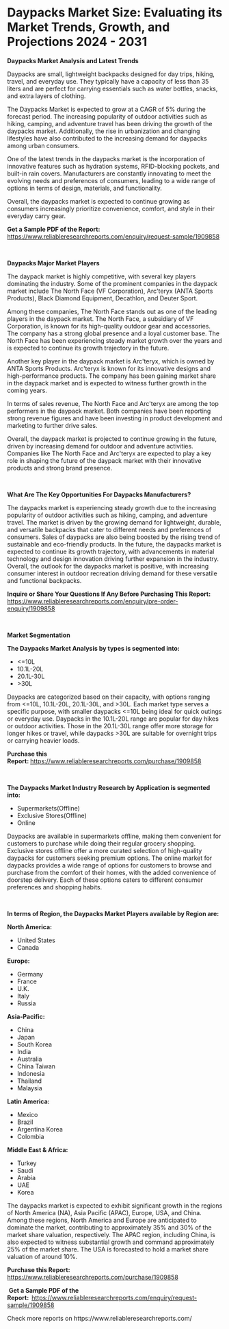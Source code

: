 <p><h1>Daypacks Market Size: Evaluating its Market Trends, Growth, and Projections 2024 - 2031</h1></p><p><strong>Daypacks Market Analysis and Latest Trends</strong></p>
<p><p>Daypacks are small, lightweight backpacks designed for day trips, hiking, travel, and everyday use. They typically have a capacity of less than 35 liters and are perfect for carrying essentials such as water bottles, snacks, and extra layers of clothing.</p><p>The Daypacks Market is expected to grow at a CAGR of 5% during the forecast period. The increasing popularity of outdoor activities such as hiking, camping, and adventure travel has been driving the growth of the daypacks market. Additionally, the rise in urbanization and changing lifestyles have also contributed to the increasing demand for daypacks among urban consumers.</p><p>One of the latest trends in the daypacks market is the incorporation of innovative features such as hydration systems, RFID-blocking pockets, and built-in rain covers. Manufacturers are constantly innovating to meet the evolving needs and preferences of consumers, leading to a wide range of options in terms of design, materials, and functionality.</p><p>Overall, the daypacks market is expected to continue growing as consumers increasingly prioritize convenience, comfort, and style in their everyday carry gear.</p></p>
<p><strong>Get a Sample PDF of the Report:&nbsp;</strong> <a href="https://www.reliableresearchreports.com/enquiry/request-sample/1909858">https://www.reliableresearchreports.com/enquiry/request-sample/1909858</a></p>
<p>&nbsp;</p>
<p><strong>Daypacks Major Market Players</strong></p>
<p><p>The daypack market is highly competitive, with several key players dominating the industry. Some of the prominent companies in the daypack market include The North Face (VF Corporation), Arc'teryx (ANTA Sports Products), Black Diamond Equipment, Decathlon, and Deuter Sport.</p><p>Among these companies, The North Face stands out as one of the leading players in the daypack market. The North Face, a subsidiary of VF Corporation, is known for its high-quality outdoor gear and accessories. The company has a strong global presence and a loyal customer base. The North Face has been experiencing steady market growth over the years and is expected to continue its growth trajectory in the future.</p><p>Another key player in the daypack market is Arc'teryx, which is owned by ANTA Sports Products. Arc'teryx is known for its innovative designs and high-performance products. The company has been gaining market share in the daypack market and is expected to witness further growth in the coming years.</p><p>In terms of sales revenue, The North Face and Arc'teryx are among the top performers in the daypack market. Both companies have been reporting strong revenue figures and have been investing in product development and marketing to further drive sales.</p><p>Overall, the daypack market is projected to continue growing in the future, driven by increasing demand for outdoor and adventure activities. Companies like The North Face and Arc'teryx are expected to play a key role in shaping the future of the daypack market with their innovative products and strong brand presence.</p></p>
<p>&nbsp;</p>
<p><strong>What Are The Key Opportunities For Daypacks Manufacturers?</strong></p>
<p><p>The daypacks market is experiencing steady growth due to the increasing popularity of outdoor activities such as hiking, camping, and adventure travel. The market is driven by the growing demand for lightweight, durable, and versatile backpacks that cater to different needs and preferences of consumers. Sales of daypacks are also being boosted by the rising trend of sustainable and eco-friendly products. In the future, the daypacks market is expected to continue its growth trajectory, with advancements in material technology and design innovation driving further expansion in the industry. Overall, the outlook for the daypacks market is positive, with increasing consumer interest in outdoor recreation driving demand for these versatile and functional backpacks.</p></p>
<p><strong>Inquire or Share Your Questions If Any Before Purchasing This Report:</strong> <a href="https://www.reliableresearchreports.com/enquiry/pre-order-enquiry/1909858">https://www.reliableresearchreports.com/enquiry/pre-order-enquiry/1909858</a></p>
<p>&nbsp;</p>
<p><strong>Market Segmentation</strong></p>
<p><strong>The Daypacks Market Analysis by types is segmented into:</strong></p>
<p><ul><li><=10L</li><li>10.1L-20L</li><li>20.1L-30L</li><li>>30L</li></ul></p>
<p><p>Daypacks are categorized based on their capacity, with options ranging from <=10L, 10.1L-20L, 20.1L-30L, and >30L. Each market type serves a specific purpose, with smaller daypacks <=10L being ideal for quick outings or everyday use. Daypacks in the 10.1L-20L range are popular for day hikes or outdoor activities. Those in the 20.1L-30L range offer more storage for longer hikes or travel, while daypacks >30L are suitable for overnight trips or carrying heavier loads.</p></p>
<p><strong>Purchase this Report:&nbsp;</strong><a href="https://www.reliableresearchreports.com/purchase/1909858">https://www.reliableresearchreports.com/purchase/1909858</a></p>
<p>&nbsp;</p>
<p><strong>The Daypacks Market Industry Research by Application is segmented into:</strong></p>
<p><ul><li>Supermarkets(Offline)</li><li>Exclusive Stores(Offline)</li><li>Online</li></ul></p>
<p><p>Daypacks are available in supermarkets offline, making them convenient for customers to purchase while doing their regular grocery shopping. Exclusive stores offline offer a more curated selection of high-quality daypacks for customers seeking premium options. The online market for daypacks provides a wide range of options for customers to browse and purchase from the comfort of their homes, with the added convenience of doorstep delivery. Each of these options caters to different consumer preferences and shopping habits.</p></p>
<p>&nbsp;</p>
<p><strong>In terms of Region, the Daypacks Market Players available by Region are:</strong></p>
<p>
    <p> <strong> North America: </strong>
        <ul>
            <li>United States</li>
            <li>Canada</li>
        </ul>
        </p> 
    <p> <strong> Europe: </strong>
        <ul>
            <li>Germany</li>
            <li>France</li>
            <li>U.K.</li>
            <li>Italy</li>
            <li>Russia</li>
        </ul>
        </p> 
    <p> <strong> Asia-Pacific: </strong>
        <ul>
            <li>China</li>
            <li>Japan</li>
            <li>South Korea</li>
            <li>India</li>
            <li>Australia</li>
            <li>China Taiwan</li>
            <li>Indonesia</li>
            <li>Thailand</li>
            <li>Malaysia</li>
        </ul>
        </p> 
    <p> <strong> Latin America: </strong>
        <ul>
            <li>Mexico</li>
            <li>Brazil</li>
            <li>Argentina Korea</li>
            <li>Colombia</li>
        </ul>
        </p> 
    <p> <strong> Middle East & Africa: </strong>
        <ul>
            <li>Turkey</li>
            <li>Saudi</li>
            <li>Arabia</li>
            <li>UAE</li>
            <li>Korea</li>
        </ul>
    </p>
    </p>
<p><p>The daypacks market is expected to exhibit significant growth in the regions of North America (NA), Asia Pacific (APAC), Europe, USA, and China. Among these regions, North America and Europe are anticipated to dominate the market, contributing to approximately 35% and 30% of the market share valuation, respectively. The APAC region, including China, is also expected to witness substantial growth and command approximately 25% of the market share. The USA is forecasted to hold a market share valuation of around 10%.</p></p>
<p><strong>Purchase this Report: </strong><a href="https://www.reliableresearchreports.com/purchase/1909858">https://www.reliableresearchreports.com/purchase/1909858</a></p>
<p>&nbsp;<strong>Get a Sample PDF of the Report:&nbsp;&nbsp;</strong><a href="https://www.reliableresearchreports.com/enquiry/request-sample/1909858">https://www.reliableresearchreports.com/enquiry/request-sample/1909858</a></p>
<p><strong></strong></p>
<p>Check more reports on https://www.reliableresearchreports.com/</p>